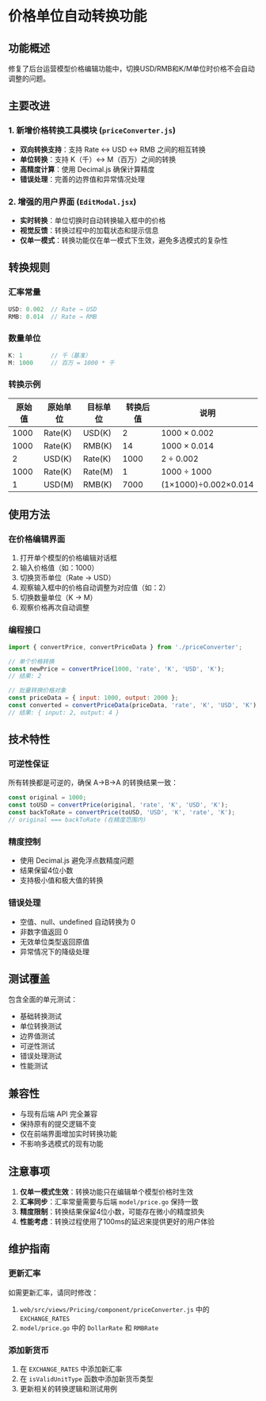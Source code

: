 # 价格单位自动转换功能

## 功能概述

修复了后台运营模型价格编辑功能中，切换USD/RMB和K/M单位时价格不会自动调整的问题。

## 主要改进

### 1. 新增价格转换工具模块 (`priceConverter.js`)

- **双向转换支持**：支持 Rate ↔ USD ↔ RMB 之间的相互转换
- **单位转换**：支持 K（千）↔ M（百万）之间的转换
- **高精度计算**：使用 Decimal.js 确保计算精度
- **错误处理**：完善的边界值和异常情况处理

### 2. 增强的用户界面 (`EditModal.jsx`)

- **实时转换**：单位切换时自动转换输入框中的价格
- **视觉反馈**：转换过程中的加载状态和提示信息
- **仅单一模式**：转换功能仅在单一模式下生效，避免多选模式的复杂性

## 转换规则

### 汇率常量
```javascript
USD: 0.002  // Rate → USD
RMB: 0.014  // Rate → RMB
```

### 数量单位
```javascript
K: 1        // 千（基准）
M: 1000     // 百万 = 1000 * 千
```

### 转换示例

| 原始值 | 原始单位 | 目标单位 | 转换后值 | 说明 |
|--------|----------|----------|----------|------|
| 1000 | Rate(K) | USD(K) | 2 | 1000 × 0.002 |
| 1000 | Rate(K) | RMB(K) | 14 | 1000 × 0.014 |
| 2 | USD(K) | Rate(K) | 1000 | 2 ÷ 0.002 |
| 1000 | Rate(K) | Rate(M) | 1 | 1000 ÷ 1000 |
| 1 | USD(M) | RMB(K) | 7000 | (1×1000)÷0.002×0.014 |

## 使用方法

### 在价格编辑界面

1. 打开单个模型的价格编辑对话框
2. 输入价格值（如：1000）
3. 切换货币单位（Rate → USD）
4. 观察输入框中的价格自动调整为对应值（如：2）
5. 切换数量单位（K → M）
6. 观察价格再次自动调整

### 编程接口

```javascript
import { convertPrice, convertPriceData } from './priceConverter';

// 单个价格转换
const newPrice = convertPrice(1000, 'rate', 'K', 'USD', 'K');
// 结果: 2

// 批量转换价格对象
const priceData = { input: 1000, output: 2000 };
const converted = convertPriceData(priceData, 'rate', 'K', 'USD', 'K');
// 结果: { input: 2, output: 4 }
```

## 技术特性

### 可逆性保证
所有转换都是可逆的，确保 A→B→A 的转换结果一致：
```javascript
const original = 1000;
const toUSD = convertPrice(original, 'rate', 'K', 'USD', 'K');
const backToRate = convertPrice(toUSD, 'USD', 'K', 'rate', 'K');
// original === backToRate (在精度范围内)
```

### 精度控制
- 使用 Decimal.js 避免浮点数精度问题
- 结果保留4位小数
- 支持极小值和极大值的转换

### 错误处理
- 空值、null、undefined 自动转换为 0
- 非数字值返回 0
- 无效单位类型返回原值
- 异常情况下的降级处理

## 测试覆盖

包含全面的单元测试：
- 基础转换测试
- 单位转换测试
- 边界值测试
- 可逆性测试
- 错误处理测试
- 性能测试

## 兼容性

- 与现有后端 API 完全兼容
- 保持原有的提交逻辑不变
- 仅在前端界面增加实时转换功能
- 不影响多选模式的现有功能

## 注意事项

1. **仅单一模式生效**：转换功能只在编辑单个模型价格时生效
2. **汇率同步**：汇率常量需要与后端 `model/price.go` 保持一致
3. **精度限制**：转换结果保留4位小数，可能存在微小的精度损失
4. **性能考虑**：转换过程使用了100ms的延迟来提供更好的用户体验

## 维护指南

### 更新汇率
如需更新汇率，请同时修改：
1. `web/src/views/Pricing/component/priceConverter.js` 中的 `EXCHANGE_RATES`
2. `model/price.go` 中的 `DollarRate` 和 `RMBRate`

### 添加新货币
1. 在 `EXCHANGE_RATES` 中添加新汇率
2. 在 `isValidUnitType` 函数中添加新货币类型
3. 更新相关的转换逻辑和测试用例
